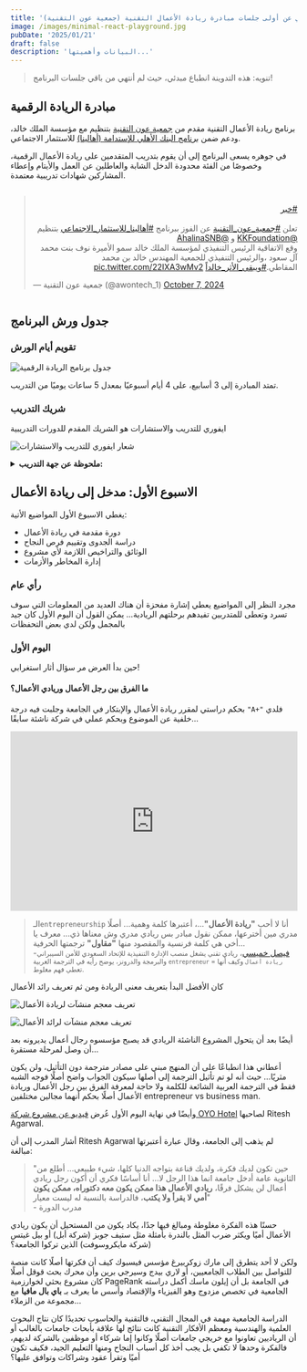 ```yaml
---
title: 'انطباع مبدئي عن أولى جلسات مبادرة ريادة الأعمال التقنية (جمعية عون التقنية)'
image: /images/minimal-react-playground.jpg
pubDate: '2025/01/21'
draft: false
description: 'البيانات وأهميتها...'
---
```

> تنويه: هذه التدوينة انطباع مبدئي، حيث لم أنتهي من باقي جلسات البرنامج!

## مبادرة الريادة الرقمية
برنامج ريادة الأعمال التقنية مقدم من [جمعية عون التقنية](https://awontech.sa/home) بتنظيم مع مؤسسة الملك خالد، ودعم ضمن [برنامج البنك الأهلي للإستدامة (أهالينا)](https://www.alahli.com/ar/pages/about-us/sustainability/sustainability-programs-listing) للاستثمار الاجتماعي.

في جوهره يسعى البرنامج إلى أن يقوم بتدريب المتقدمين على ريادة الأعمال الرقمية، وخصوصًا من الفئة محدودة الدخل الشابة والعاطلين عن العمل والأيتام وإعطاء المشاركين شهادات تدريبية معتمدة.

<div style="width: 100%;display: flex;justify-content: space-around;">
<blockquote class="twitter-tweet"><p lang="ar" dir="rtl"><a href="https://twitter.com/hashtag/%D8%AE%D8%A8%D8%B1?src=hash&amp;ref_src=twsrc%5Etfw">#خبر</a><br><br>تعلن <a href="https://twitter.com/hashtag/%D8%AC%D9%85%D8%B9%D9%8A%D8%A9_%D8%B9%D9%88%D9%86_%D8%A7%D9%84%D8%AA%D9%82%D9%86%D9%8A%D8%A9?src=hash&amp;ref_src=twsrc%5Etfw">#جمعية_عون_التقنية</a> عن الفوز ببرنامج <a href="https://twitter.com/hashtag/%D8%A3%D9%87%D8%A7%D9%84%D9%8A%D9%86%D8%A7_%D9%84%D9%84%D8%A7%D8%B3%D8%AA%D8%AB%D9%85%D8%A7%D8%B1_%D8%A7%D9%84%D8%A7%D8%AC%D8%AA%D9%85%D8%A7%D8%B9%D9%8A?src=hash&amp;ref_src=twsrc%5Etfw">#أهالينا_للاستثمار_الاجتماعي</a> بتنظيم <a href="https://twitter.com/KKFoundation?ref_src=twsrc%5Etfw">@KKFoundation</a> و <a href="https://twitter.com/AhalinaSNB?ref_src=twsrc%5Etfw">@AhalinaSNB</a><br>وقع الاتفاقية الرئيس التنفيذي لمؤسسة الملك خالد سمو الأميرة نوف بنت محمد آل سعود ،والرئيس التنفيذي للجمعية المهندس خالد بن محمد المقاطي.<a href="https://twitter.com/hashtag/%D9%88%D9%8A%D8%A8%D9%82%D9%89_%D8%A7%D9%84%D8%A3%D8%AB%D8%B1_%D8%AE%D8%A7%D9%84%D8%AF%D8%A7%D9%8B?src=hash&amp;ref_src=twsrc%5Etfw">#ويبقى_الأثر_خالداً</a> <a href="https://t.co/22IXA3wMv2">pic.twitter.com/22IXA3wMv2</a></p>&mdash; جمعية عون التقنية (@awontech_1) <a href="https://twitter.com/awontech_1/status/1843250256856953197?ref_src=twsrc%5Etfw">October 7, 2024</a></blockquote>
</div>
<script async src="https://platform.twitter.com/widgets.js" charset="utf-8"></script>

## جدول ورش البرنامج

### تقويم أيام الورش
![جدول برنامج الريادة الرقمية](/tech-entrepreneur.jpg)

تمتد المبادرة إلى 3 أسابيع، على 4 أيام أسبوعيًا بمعدل 5 ساعات يوميًا من التدريب.

### شريك التدريب
ايفوري للتدريب والاستشارات هو الشريك المقدم للدورات التدريبية

![شعار ايفوري للتدريب والاستشارات](https://ivorytraining.com/assets/site/images/logofoot.png)

<details>
<summary>
<b>ملحوظة عن جهة التدريب:</b>
</summary>

> لدى الشريك التدريبي بعض الهفوات، حيث أنه لم يوضح خطوات التسجيل في المنصة أو يعطي تعليمات واضحة لكيفية تسجيل الدخول، ما سبب مشكلة لدى المتدربين في فهم آلية التعامل مع المنصة وحتى تسجيل الحضور من خلال منصتهم أو الدخول للإختبار القبلي... فقد اكتفى بإشعار إضافة إلى برنامج تدريبي على البريد الإلكتروني ورسالة على رقم الجوال توضح بيانات عن الدورة ومكان عقدها فحسب.

</details>


## الاسبوع الأول: مدخل إلى ريادة الأعمال
يغطي الاسبوع الأول المواضيع الأتية:
- دورة مقدمة في ريادة الأعمال
- دراسة الجدوى وتقييم فرص النجاح
- الوثائق والتراخيص اللازمة لأي مشروع
- إدارة المخاطر والأزمات
### رأي عام
مجرد النظر إلى المواضيع يعطي إشارة مفحزة أن هناك العديد من المعلومات التي سوف تسرد وتعطى للمتدربين تفيدهم برحلتهم الريادية... يمكن القول أن اليوم الأول كان جيد بالمجمل ولكن لدي بعض التحفظات

### اليوم الأول
حين بدأ العرض مر سؤال أثار استغرابي!
#### ما الفرق بين رجل الأعمال وريادي الأعمال؟
 بحكم دراستي لمقرر ريادة الأعمال والإبتكار في الجامعة وجلبت فيه درجة `"A+"` فلدي خلفية عن الموضوع وبحكم عملي في شركة ناشئة سابقًا...

<div style="width: 100%;display: flex;justify-content: space-around;">
<iframe width="560" height="315" src="https://www.youtube.com/embed/6HmRURv_l-k?si=Z9G0tRl6EoWMms_y&amp;clip=Ugkxqy-fi2Kw1dl1stY86nuaOS01uq6ooAmZ&amp;clipt=EIHSvQEY6PbAAQ" title="YouTube video player" frameborder="0" allow="accelerometer; autoplay; clipboard-write; encrypted-media; gyroscope; picture-in-picture; web-share" allowfullscreen></iframe>
</div>

>الـ`entrepreneurship` أنا لا أحب **"ريادة الأعمال"**...، أعتبرها كلمة وهمية... أصلًا مدري مين أخترعها، ممكن نقول مبادر بس ريادي مدري وش معناها ذي... معرف يا أخي هي كلمة فرنسية والمقصود منها **"مقاول"** ترجمتها الحرفية...
><br> -[فيصل خميسي](https://twitter.com/Faisal)، <small>ريادي تقني يشغل منصب الإدارة التنفيذية للإتحاد السعودي للأمن السيبراني والبرمجة والدرونز، يوضح رأيه في الترجمة العربية `entrepreneur` = `ريادة أعمال` وكيف أنها تعطي فهم مغلوط.</small>

كان الأفضل البدأ بتعريف معنى الريادة ومن ثم تعريف رائد الأعمال

![تعريف معجم منشآت لريادة الأعمال](/the-entrepreneurial-dictionary-entrepreneurship.png)

![تعريف معجم منشآت لرائد الأعمال](/the-entrepreneurial-dictionary-entrepreneur.png)

أيضًا بعد أن يتحول المشروع الناشئة الريادي قد يصبح مؤسسوه رجال أعمال يديرونه بعد أن وصل لمرحلة مستقرة...

أعطاني هذا انطباعًا على أن المنهج مبني على مصادر مترجمة دون التأثيل، ولن يكون مثريًا... 
حيث أنه لو تم تأثيل الترجمة إلى أصلها سيكون الجواب واضح أصلًا فوجه الشبه فقط في الترجمة العربية الشائعة للكلمة ولا حاجة لمعرفة الفرق بين رجل الأعمال وريادة الأعمال أصلًا بحكم أنهما مجالين مختلفين 
entrepreneur vs business man.

وأيضًا في نهاية اليوم الأول عُرض [فيديو عن مشروع شركة OYO Hotel](https://www.youtube.com/watch?v=TlgmyD0J8yA&t=45s) لصاحبها Ritesh Agarwal.

أشار المدرب إلى أن Ritesh Agarwal لم يذهب إلى الجامعة، وقال عبارة أعتبرتها مبالغة:
> "حين تكون لديك فكرة، ولديك قناعة بتواجه الدنيا كلها، شيء طبيعي... أطلع من الثانوية عامة أدخل جامعة انما هذا الرجل لا... أنا أساسًا فكري أن أكون رجل ريادي أعمال لن يشكل فرقًا، **ريادي الأعمال هذا ممكن  يكون معه دكتوراه، ممكن يكون أمي لا يقرأ ولا يكتب**، فالدراسة بالنسبة له ليست معيار"
> <br> - مدرب الدورة

حسنًا هذه الفكرة مغلوطة ومبالغ فيها جدًا، يكاد يكون من المستحيل أن يكون ريادي الأعمال أميًا ويكثر ضرب المثل بالندرة بأمثلة مثل ستيف جوبز (شركة أبل) أو بيل غيتس (شركة مايكروسوفت) الذين تركوا الجامعة؟

 ولكن لا أحد يتطرق إلى مارك زوكربيرغ مؤسس فيسبوك كيف أن فكرتها أصلًا كانت منصة للتواصل بين الطلاب الجامعيين، أو لاري بيدج وسيرجي برين وأن محرك بحث قوقل أصلًا كان مشروع بحثي لخوارزمية PageRank
في الجامعة بل أن إيلون ماسك أكمل دراسته الجامعية في تخصص مزدوج وهو الفيزياء والإقتصاد وأسس ما يعرف بـ
**باي بال مافيا** 
مع مجموعة من الزملاء...

الدراسة الجامعية مهمة في المجال التقني،
فالتقنية والحاسوب تحديدًا كان نتاج البحوث العلمية والهندسية 
 ومعظم الأفكار التقنية كانت نتائج لها علاقة بأبحاث جامعات بالغالب أو أن الرياديين تعاونوا مع خريجي جامعات أصلًا وكانوا إما شركاء أو موظفين بالشركة لديهم، فالفكرة وحدها لا تكفي بل يجب أخذ كل أسباب النجاح ومنها التعليم الجيد، فكيف تكون أميًا وتقرأ عقود وشراكات وتوافق عليها؟


